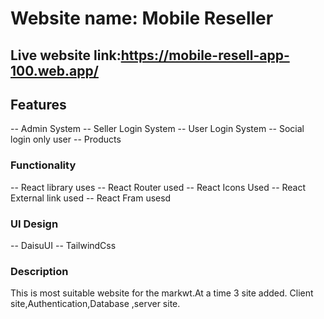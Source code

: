 # Website name: Mobile Reseller
## Live website link:https://mobile-resell-app-100.web.app/

## Features
-- Admin System
-- Seller Login System
-- User Login System
-- Social login only user
-- Products 


### Functionality
-- React library uses
-- React Router used
-- React Icons Used
-- React External link used
-- React Fram usesd

### UI Design
-- DaisuUI
-- TailwindCss

### Description
This is most suitable website for the markwt.At a time 3 site added. Client site,Authentication,Database ,server site.